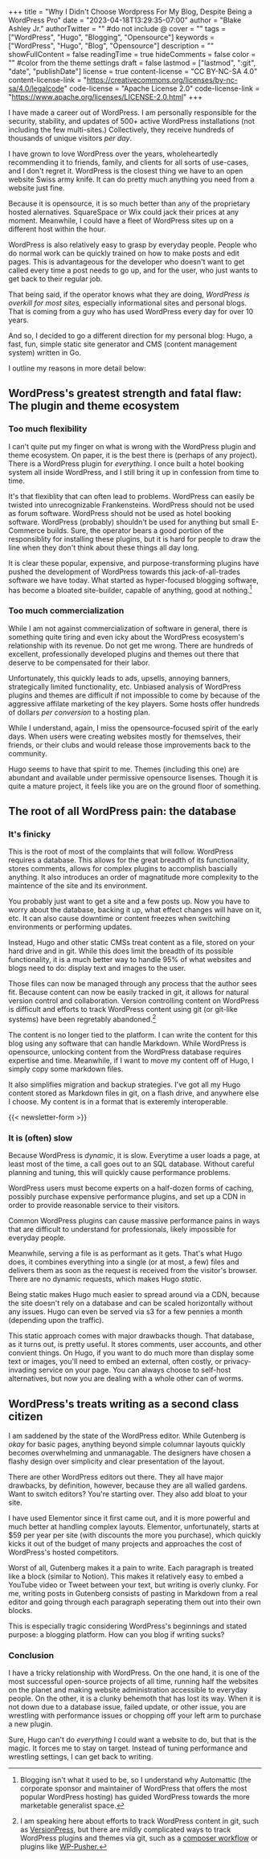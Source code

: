 +++
title = "Why I Didn't Choose Wordpress For My Blog, Despite Being a WordPress Pro"
date = "2023-04-18T13:29:35-07:00"
author = "Blake Ashley Jr."
authorTwitter = "" #do not include @
cover = ""
tags = ["WordPress", "Hugo", "Blogging", "Opensource"]
keywords = ["WordPress", "Hugo", "Blog", "Opensource"]
description = ""
showFullContent = false
readingTime = true
hideComments = false
color = "" #color from the theme settings
draft = false
lastmod = ["lastmod", ":git", "date", "publishDate"]
license = true
content-license = "CC BY-NC-SA 4.0"
content-license-link = "https://creativecommons.org/licenses/by-nc-sa/4.0/legalcode"
code-license = "Apache License 2.0"
code-license-link = "https://www.apache.org/licenses/LICENSE-2.0.html"
+++

I have made a career out of WordPress. I am personally responsible for the security, stability, and updates of 500+ active WordPress installations (not including the few multi-sites.) Collectively, they receive hundreds of thousands of unique visitors *per day*.

I have grown to love WordPress over the years, wholeheartedly recommending it to friends, family, and clients for all sorts of use-cases, and I don't regret it. WordPress is the closest thing we have to an open website Swiss army knife. It can do pretty much anything you need from a website just fine.

Because it is opensource, it is so much better than any of the proprietary hosted alernatives. SquareSpace or Wix could jack their prices at any moment. Meanwhile, I could have a fleet of WordPress sites up on a different host within the hour.

WordPress is also relatively easy to grasp by everyday people. People who do normal work can be quickly trained on how to make posts and edit pages. This is advantageous for the developer who doesn't want to get called every time a post needs to go up, and for the user, who just wants to get back to their regular job.

That being said, if the operator knows what they are doing, *WordPress is overkill for most sites,* especially informational sites and personal blogs. That is coming from a guy who has used WordPress every day for over 10 years.

And so, I decided to go a different direction for my personal blog: Hugo, a fast, fun, simple static site generator and CMS (content management system) written in Go.

I outline my reasons in more detail below:

## WordPress's greatest strength and fatal flaw: The plugin and theme ecosystem

### Too much flexibility

I can't quite put my finger on what is wrong with the WordPress plugin and theme ecosystem. On paper, it is the best there is (perhaps of any project). There is a WordPress plugin for *everything*. I once built a hotel booking system all inside WordPress, and I still bring it up in confession from time to time.

It's that flexiblity that can often lead to problems. WordPress can easily be twisted into unrecognizable Frankensteins. WordPress should not be used as forum software. WordPress should not be used as hotel booking software. WordPress (probably) shouldn't be used for anything but small E-Commerce builds. Sure, the operator bears a good portion of the responsiblity for installing these plugins, but it is hard for people to draw the line when they don't think about these things all day long.

It is clear these popular, expensive, and purpose-transforming plugins have pushed the development of WordPress towards this jack-of-all-trades software we have today. What started as hyper-focused blogging software, has become a bloated site-builder, capable of anything, good at nothing.[^1]

### Too much commercialization

While I am not against commercialization of software in general, there is something quite tiring and even icky about the WordPress ecosystem's relationship with its revenue. Do not get me wrong. There are hundreds of excellent, professionally developed plugins and themes out there that deserve to be compensated for their labor.

Unfortunately, this quickly leads to ads, upsells, annoying banners, strategically limited functionality, etc. Unbiased analysis of WordPress plugins and themes are difficult if not impossible to come by because of the aggressive affilate marketing of the key players. Some hosts offer hundreds of dollars *per conversion* to a hosting plan.

While I understand, again, I miss the opensource-focused spirit of the early days. When users were creating websites mostly for themselves, their friends, or their clubs and would release those improvements back to the community.

Hugo seems to have that spirit to me. Themes (including this one) are abundant and available under permissive opensource lisenses. Though it is quite a mature project, it feels like you are on the ground floor of something.

## The root of all WordPress pain: the database

### It's finicky

This is the root of most of the complaints that will follow. WordPress requires a database. This allows for the great breadth of its functionality, stores comments, allows for complex plugins to accomplish bascially anything. It also introduces an order of magnatitude more complexity to the maintence of the site and its environment.

You probably just want to get a site and a few posts up. Now you have to worry about the database, backing it up, what effect changes will have on it, etc. It can also cause downtime or content freezes when switching environments or performing updates.

Instead, Hugo and other static CMSs treat content as a file, stored on your hard drive and in git. While this does limit the breadth of its possible functionality, it is a much better way to handle 95% of what websites and blogs need to do: display text and images to the user.

Those files can now be managed through any process that the author sees fit. Because content can now be easily tracked in git, it allows for natural version control and collaboration. Version controlling content on WordPress is difficult and efforts to track WordPress content using git (or git-like systems) have been regretably abandoned.[^2]

The content is no longer tied to the platform. I can write the content for this blog using any software that can handle Markdown. While WordPress is opensource, unlocking content from the WordPress database requires expertise and time. Meanwhile, if I want to move my content off of Hugo, I simply copy some markdown files.

It also simplifies migration and backup strategies. I've got all my Hugo content stored as Markdown files in git, on a flash drive, and anywhere else I choose. My content is in a format that is exteremly interoperable.

{{< newsletter-form >}}

### It is (often) slow

Because WordPress is *dynamic*, it is slow. Everytime a user loads a page, at least most of the time, a call goes out to an SQL database. Without careful planning and tuning, this will quickly cause performance problems.

WordPress users must become experts on a half-dozen forms of caching, possibly purchase expensive performance plugins, and set up a CDN in order to provide reasonable service to their visitors.

Common WordPress plugins can cause massive performance pains in ways that are difficult to understand for professionals, likely impossible for everyday people.

Meanwhile, serving a file is as performant as it gets. That's what Hugo does, it combines everything into a single (or at most, a few) files and delivers them as soon as the request is received from the visitor's browser. There are no dynamic requests, which makes Hugo *static*.

Being static makes Hugo much easier to spread around via a CDN, because the site doesn't rely on a database and can be scaled horizontally without any issues. Hugo can even be served via s3 for a few pennies a month (depending upon the traffic).

This static approach comes with major drawbacks though. That database, as it turns out, is pretty useful. It stores comments, user accounts, and other convient things. On Hugo, if you want to do much more than display some text or images, you'll need to embed an external, often costly, or privacy-invading service on your page. You can always choose to self-host alternatives, but now you are dealing with a whole other can of worms.

## WordPress's treats writing as a second class citizen

I am saddened by the state of the WordPress editor. While Gutenberg is *okay* for basic pages, anything beyond simple columnar layouts quickly becomes overwhelming and unmanagable. The designers have chosen a flashy design over simplicity and clear presentation of the layout.

There are other WordPress editors out there. They all have major drawbacks, by definition, however, because they are all walled gardens. Want to switch editors? You're starting over. They also add bloat to your site.

I have used Elementor since it first came out, and it is more powerful and much better at handling complex layouts. Elementor, unfortunately, starts at $59 per year per site (with discounts the more you purchase), which quickly kicks it out of the budget of many projects and approaches the cost of WordPress's hosted competitors.

Worst of all, Gutenberg makes it a pain to write. Each paragraph is treated like a block (similar to Notion). This makes it relatively easy to embed a YouTube video or Tweet between your text, but writing is overly clunky. For me, writing posts in Gutenberg consists of pasting in Markdown from a real editor and going through each paragraph seperating them out into their own blocks.

This is especially tragic considering WordPress's beginnings and stated purpose: a blogging platform. How can you blog if writing sucks?

### Conclusion

I have a tricky relationship with WordPress. On the one hand, it is one of the most successful open-source projects of all time, running half the websites on the planet and making website administration accessible to everyday people. On the other, it is a clunky behemoth that has lost its way. When it is not down due to a database issue, failed update, or other issue, you are wrestling with performance issues or chopping off your left arm to purchase a new plugin.

Sure, Hugo can't do *everything* I could want a website to do, but that is the magic. It forces me to stay on target. Instead of tuning performance and wrestling settings, I can get back to writing.

[^1]: Blogging isn't what it used to be, so I understand why Automattic (the corporate sponsor and maintainer of WordPress that offers the most popular WordPress hosting) has guided WordPress towards the more marketable generalist space.

[^2]: I am speaking here about efforts to track WordPress content in git, such as [VersionPress](https://github.com/versionpress/versionpress), but there are mildly complicated ways to track WordPress plugins and themes via git, such as a [composer workflow](https://roots.io/using-composer-with-wordpress/) or plugins like [WP-Pusher.](https://wppusher.com/)

